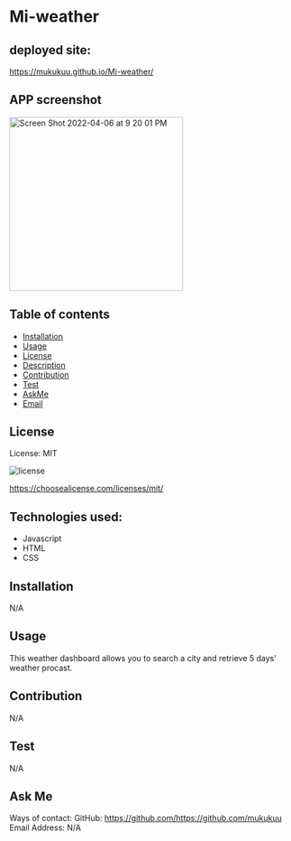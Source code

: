 # Mi-weather


## deployed site: 
https://mukukuu.github.io/Mi-weather/

## APP screenshot

<img width="308" alt="Screen Shot 2022-04-06 at 9 20 01 PM" src="https://user-images.githubusercontent.com/92074903/162119470-e8e8a38e-64ad-4bb3-a566-595d3f15b24f.png">


## Table of contents

* [Installation](#installation)
* [Usage](#usage)
* [License](#license)
* [Description](#Description)
* [Contribution](#Contribution)
* [Test](#Test)
* [AskMe](#AskMe)
* [Email](#Email)

## License

License: MIT

![license](https://img.shields.io/badge/license-MIT-blue)

https://choosealicense.com/licenses/mit/

## Technologies used:
- Javascript
- HTML
- CSS


## Installation
N/A

## Usage
This weather dashboard allows you to search a city and retrieve 5 days' weather procast.

## Contribution
N/A

## Test
N/A

## Ask Me
Ways of contact:
GitHub: https://github.com/https://github.com/mukukuu
Email Address: N/A
